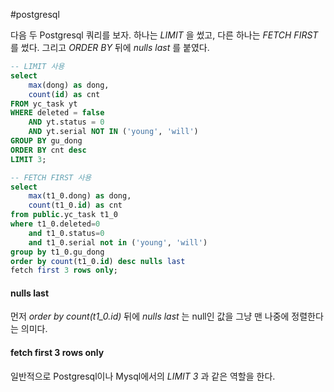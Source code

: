 #postgresql 

다음 두 Postgresql 쿼리를 보자. 하나는 _LIMIT_ 을 썼고, 다른 하나는 _FETCH FIRST_
를 썼다. 그리고 _ORDER BY_ 뒤에 _nulls last_ 를 붙였다.

```sql
-- LIMIT 사용
select
	max(dong) as dong,
	count(id) as cnt
FROM yc_task yt
WHERE deleted = false
	AND yt.status = 0
	AND yt.serial NOT IN ('young', 'will')
GROUP BY gu_dong
ORDER BY cnt desc
LIMIT 3;

-- FETCH FIRST 사용
select
	max(t1_0.dong) as dong,
	count(t1_0.id) as cnt
from public.yc_task t1_0
where t1_0.deleted=0
	and t1_0.status=0
	and t1_0.serial not in ('young', 'will')
group by t1_0.gu_dong
order by count(t1_0.id) desc nulls last
fetch first 3 rows only;
```

#### nulls last
먼저 _order by count(t1_0.id)_ 뒤에 _nulls last_ 는 null인 값을 그냥 맨 나중에 정렬한다는 의미다.

#### fetch first 3 rows only
일반적으로 Postgresql이나 Mysql에서의 _LIMIT 3_ 과 같은 역할을 한다.